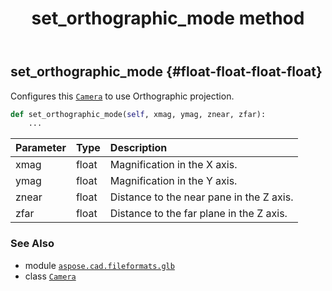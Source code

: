 ﻿---
title: set_orthographic_mode method
second_title: Aspose.CAD for Python via .NET API References
description: 
type: docs
weight: 20
url: /python-net/aspose.cad.fileformats.glb/camera/set_orthographic_mode/
is_root: false
---

## set_orthographic_mode {#float-float-float-float}

Configures this [`Camera`](/cad/python-net/aspose.cad.fileformats.glb/camera) to use Orthographic projection.



```python
def set_orthographic_mode(self, xmag, ymag, znear, zfar):
    ...
```


| Parameter | Type | Description |
| :- | :- | :- |
| xmag | float | Magnification in the X axis. |
| ymag | float | Magnification in the Y axis. |
| znear | float | Distance to the near pane in the Z axis. |
| zfar | float | Distance to the far plane in the Z axis. |



### See Also
* module [`aspose.cad.fileformats.glb`](../../)
* class [`Camera`](/cad/python-net/aspose.cad.fileformats.glb/camera)
